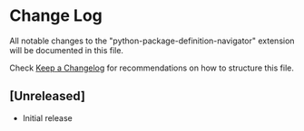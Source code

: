 # Change Log

All notable changes to the "python-package-definition-navigator" extension will be documented in this file.

Check [Keep a Changelog](http://keepachangelog.com/) for recommendations on how to structure this file.

## [Unreleased]

- Initial release